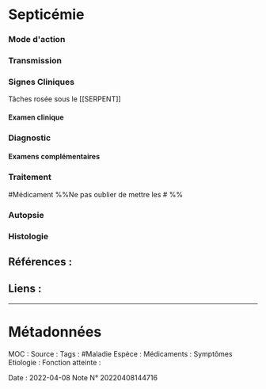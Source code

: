 # Septicémie
### Mode d'action
### Transmission
### Signes Cliniques
Tâches rosée sous le [[SERPENT]]


#### Examen clinique
### Diagnostic
#### Examens complémentaires
### Traitement
#Médicament 
%%Ne pas oublier de mettre les # %% 
### Autopsie
### Histologie

## Références :
>
 

## Liens :



***

# Métadonnées
MOC :
Source :
Tags : #Maladie 
	Espèce :
	Médicaments :
	Symptômes
	Etiologie :
	Fonction atteinte :
	
Date : 2022-04-08
Note N° 20220408144716